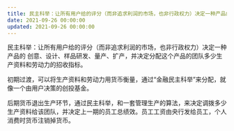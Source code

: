 ```yaml
---
title: 民主科举：让所有用户给的评分（而非追求利润的市场，也非行政权力）决定一种产品的 创意、设计、样品研发、量产、扩产，并决定分配这个产品…
date: 2021-09-26 00:00:00
updated: 2021-09-26 00:00:00
---
```


民主科举：让所有用户给的评分（而非追求利润的市场，也非行政权力）决定一种产品的 创意、设计、样品研发、量产、扩产，并决定分配这个产品的团队多少生产资料和劳动力的招收指标。

初期过渡，可以将生产资料和劳动力用货币衡量，通过“金融民主科举”来分配，就像一个由用户决策的创投基金。

后期货币退出生产环节，通过民主科举，和一套管理生产的算法，来决定调拨多少生产资料给该团队，并决定上一期的员工总绩效。员工工资由央行发给员工，个人消费时货币注销掉货币。
